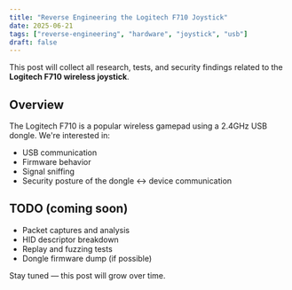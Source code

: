 ```yaml
---
title: "Reverse Engineering the Logitech F710 Joystick"
date: 2025-06-21
tags: ["reverse-engineering", "hardware", "joystick", "usb"]
draft: false
---
```


This post will collect all research, tests, and security findings related to the **Logitech F710 wireless joystick**.

## Overview

The Logitech F710 is a popular wireless gamepad using a 2.4GHz USB dongle. We're interested in:

- USB communication
- Firmware behavior
- Signal sniffing
- Security posture of the dongle ↔ device communication

## TODO (coming soon)

- Packet captures and analysis
- HID descriptor breakdown
- Replay and fuzzing tests
- Dongle firmware dump (if possible)

Stay tuned — this post will grow over time.
